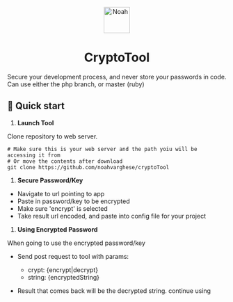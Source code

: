 <p align="center">
  <a href="https://www.gatsbyjs.org">
    <img alt="Noah" src="https://noahvarghese.me/favicon.ico" width="60" />
  </a>
</p>
<h1 align="center">
  CryptoTool
</h1>

Secure your development process, and never store your passwords in code.
Can use either the php branch, or master (ruby)

## 🚀 Quick start

1. **Launch Tool**

  Clone repository to web server.
  
  ```shell
  # Make sure this is your web server and the path yoiu will be accessing it from
  # Or move the contents after download
  git clone https://github.com/noahvarghese/cryptoTool
  ```
  
1. **Secure Password/Key**

  - Navigate to url pointing to app
  - Paste in password/key to be encrypted
  - Make sure 'encrypt' is selected
  - Take result url encoded, and paste into config file for your project

1. **Using Encrypted Password**
 
  When going to use the encrypted password/key
  
  - Send post request to tool with params: 
      - crypt: {encrypt|decrypt}
      - string: {encryptedString}
      
  - Result that comes back will be the decrypted string. continue using
